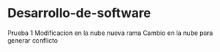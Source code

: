 # Desarrollo-de-software
Prueba 1
Modificacion en la nube
nueva rama
Cambio en la nube para generar conflicto
